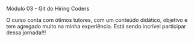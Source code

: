 Módulo 03 - Git do Hiring Coders

O curso conta com ótimos tutores, com um conteúdo didático, objetivo e tem agregado muito na minha experiência. Está sendo incrível participar dessa jornada!!!